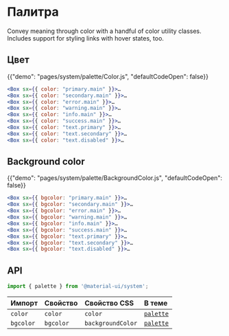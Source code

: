 # Палитра

<p class="description">Convey meaning through color with a handful of color utility classes. Includes support for styling links with hover states, too.</p>

## Цвет

{{"demo": "pages/system/palette/Color.js", "defaultCodeOpen": false}}

```jsx
<Box sx={{ color: "primary.main" }}>…
<Box sx={{ color: "secondary.main" }}>…
<Box sx={{ color: "error.main" }}>…
<Box sx={{ color: "warning.main" }}>…
<Box sx={{ color: "info.main" }}>…
<Box sx={{ color: "success.main" }}>…
<Box sx={{ color: "text.primary" }}>…
<Box sx={{ color: "text.secondary" }}>…
<Box sx={{ color: "text.disabled" }}>…
```

## Background color

{{"demo": "pages/system/palette/BackgroundColor.js", "defaultCodeOpen": false}}

```jsx
<Box sx={{ bgcolor: "primary.main" }}>…
<Box sx={{ bgcolor: "secondary.main" }}>…
<Box sx={{ bgcolor: "error.main" }}>…
<Box sx={{ bgcolor: "warning.main" }}>…
<Box sx={{ bgcolor: "info.main" }}>…
<Box sx={{ bgcolor: "success.main" }}>…
<Box sx={{ bgcolor: "text.primary" }}>…
<Box sx={{ bgcolor: "text.secondary" }}>…
<Box sx={{ bgcolor: "text.disabled" }}>…
```

## API

```js
import { palette } from '@material-ui/system';
```

| Импорт    | Свойство  | Свойство CSS      | В теме                                                           |
|:--------- |:--------- |:----------------- |:---------------------------------------------------------------- |
| `color`   | `color`   | `color`           | [`palette`](/customization/default-theme/?expand-path=$.palette) |
| `bgcolor` | `bgcolor` | `backgroundColor` | [`palette`](/customization/default-theme/?expand-path=$.palette) |
